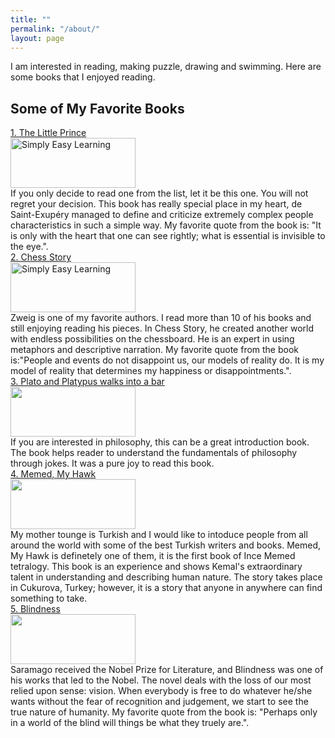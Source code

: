 ```yaml
---
title: ""
permalink: "/about/"
layout: page
---
```

I am interested in reading, making puzzle, drawing and swimming. Here are some books that I enjoyed reading. 
## Some of My Favorite Books
<a href="https://en.wikipedia.org/wiki/The_Little_Prince">1. The Little Prince</a>
<br>
<img src="https://lh3.googleusercontent.com/pd1cIhQDdTJGqVI2uwFwzL2IhEbssAfb7hbOjN8sb4BXGmKKR9OlfSYbq6cO91rzOXZZB_Nokww-Jw0yEY_wBoilpEE6gO9zdlDZ9uam3ZC2wJONeS2n98_JpOFlONfHz2ebnr6ErQ=w2400" alt="Simply Easy Learning" width="200" height="80"> 
<br>
If you only decide to read one from the list, let it be this one. You will not regret your decision. This book has really special place in my heart, de Saint-Exupéry managed to define and criticize extremely complex people characteristics in such a simple way. 
My favorite quote from the book is: "It is only with the heart that one can see rightly; what is essential is invisible to the eye.".
<br>
<a href="https://en.wikipedia.org/wiki/The_Royal_Game">2. Chess Story</a>
<br>
<img src="https://lh3.googleusercontent.com/ZPWEanAMyFuJ9n4f5gGyeqEzNKQ-lQuIeCfCsMU0E1DlCc3MFTzWDbyZObaxUiobSz-J1QxA_8lMxOVtiSshKvL9aSX5L_UcjFLMK4i6sxV825tvLJAjwnpK0hUIF5w6L_ltVYvEzg=w2400" alt="Simply Easy Learning" width="200" height="80">
<br>
Zweig is one of my favorite authors. I read more than 10 of his books and still enjoying reading his pieces. In Chess Story, he created another world with endless possibilities on the chessboard. He is an expert in using metaphors and descriptive narration. My favorite quote from the book is:"People and events do not disappoint us, our models of reality do. It is my model of reality that determines my happiness or disappointments.".
<br>
<a href="https://en.wikipedia.org/wiki/Plato_and_a_Platypus_Walk_Into_a_Bar">3. Plato and Platypus walks into a bar </a>
<br>
<img src="https://lh3.googleusercontent.com/w4Hilj-20Ssop_hb63ABxwDg4Hrm9p7_mB6TSbBGSYa9ak1E3NnS6wSwqqAFYOazOsbfsqSQMTdZfANr9NzXp7_107P0OQS_6PG2gQRrYGnornJBjSTWr8YxB-Y3bsHXj0lGJ7fyqQ=w2400" width="200" height="80">
<br>
If you are interested in philosophy, this can be a great introduction book. The book helps reader to understand the fundamentals of philosophy through jokes. It was a pure joy to read this book. 
<br>
<a href="https://en.wikipedia.org/wiki/Memed,_My_Hawk">4. Memed, My Hawk </a>
<br>
<img src="https://lh3.googleusercontent.com/amQjYm2M_lVGOgvI4E97Mrkdns4kP2kFr94Gmp0f2NEbX1_fM_P7dRynJ-7RTBf4j7nK-F3KWWo4x4sNtGuxNPuETsQe02AyR5pH7-rMsOGV2KYh9Xc_GMzil9fQ3yT9zkqO93ZCwQ=w2400" width="200" height="80">
<br>
My mother tounge is Turkish and I would like to intoduce people from all around the world with some of the best Turkish writers and books. Memed, My Hawk is definetely one of them, it is the first book of Ince Memed tetralogy. This book is an experience and shows Kemal's extraordinary talent in understanding and describing human nature. The story takes place in Cukurova, Turkey; however, it is a story that anyone in anywhere can find something to take. 
<br>
<a href="https://en.wikipedia.org/wiki/Blindness_(novel)">5. Blindness </a>
<br>
<img src="https://lh3.googleusercontent.com/mKn-Cp4_rA0xE9YNfPayGHW16BULw_ggB-KhxuTIxUqzLgxbmTs5RJs5EfA_2BCi6AWT4oK5D290vMFjg776PG861t_PExIZ_BMjiLNv6kqPgsJksu_F9afOHpM_vfS1t3kaXWX6Xg=w2400" width="200" height="80">
<br>
Saramago received the Nobel Prize for Literature, and Blindness was one of his works that led to the Nobel. The novel deals with the loss of our most relied upon sense: vision. When everybody is free to do whatever he/she wants without the fear of recognition and judgement, we start to see the true nature of humanity. My favorite quote from the book is: "Perhaps only in a world of the blind will things be what they truely are.".
<br>






